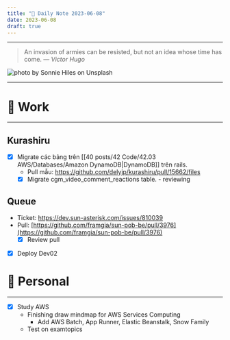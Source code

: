```yaml
---
title: "🌱 Daily Note 2023-06-08"
date: 2023-06-08
draft: true
---
```



---

> An invasion of armies can be resisted, but not an idea whose time has come.
> — <cite>Victor Hugo</cite>

![photo by Sonnie Hiles on Unsplash](https://images.unsplash.com/photo-1514053026555-49ce8886ae41?crop=entropy&cs=srgb&fm=jpg&ixid=M3wzNjM5Nzd8MHwxfHJhbmRvbXx8fHx8fHx8fDE2ODYxOTI2NzV8&ixlib=rb-4.0.3&q=85&w=500&h=500)

---

# 💼 Work
---
## Kurashiru
- [x] Migrate các bảng trên [[40 posts/42 Code/42.03 AWS/Databases/Amazon DynamoDB|DynamoDB]] trên rails.
	- Pull mẫu: https://github.com/delyjp/kurashiru/pull/15662/files
	- [x] Migrate cgm_video_comment_reactions table. - reviewing

## Queue
- Ticket: https://dev.sun-asterisk.com/issues/810039
- Pull: [https://github.com/framgia/sun-pob-be/pull/3976](https://github.com/framgia/sun-pob-be/pull/3976)
	- [x] Review pull
- [x] Deploy Dev02


# 🌱 Personal
---
- [x] Study AWS
	-  Finishing draw mindmap for AWS Services Computing
		- Add AWS Batch, App Runner, Elastic Beanstalk, Snow Family
	- Test on examtopics
